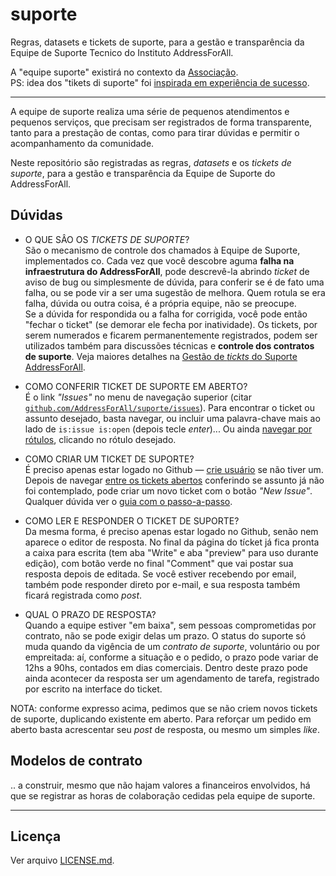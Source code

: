 # suporte
Regras, datasets e tickets de suporte, para a gestão e transparência da Equipe de Suporte Tecnico do Instituto AddressForAll.

A "equipe suporte" existirá no contexto da [Associação](https://wiki.openstreetmap.org/wiki/WikiProject_Brazil/Associa%C3%A7%C3%A3o). <br/>PS: idea dos "tikets di suporte" foi [inspirada em experiência de sucesso](https://github.com/okfn-brasil/suporte/issues?utf8=✓&q=is%3Aissue++).

-----

A equipe de suporte realiza uma série de pequenos atendimentos e pequenos serviços, que precisam ser registrados de forma transparente,
tanto para a prestação de contas, como para tirar dúvidas e permitir o acompanhamento da comunidade.

Neste repositório são registradas as regras, *datasets* e os _tickets de suporte_, para a gestão e transparência da Equipe de Suporte do AddressForAll.

## Dúvidas

* O QUE SÂO OS _TICKETS DE SUPORTE_?<br/> São o mecanismo de controle dos chamados à Equipe de Suporte, implementados co. Cada vez que você descobre aguma **falha na infraestrutura do AddressForAll**, pode descrevê-la abrindo *ticket* de aviso de bug ou simplesmente de dúvida, para conferir se é de fato uma falha, ou se pode vir a ser uma sugestão de melhora. Quem rotula se era falha, dúvida ou outra coisa, é a própria equipe, não se preocupe. <br/>Se a dúvida for respondida ou a falha for corrigida, você pode então "fechar o ticket" (se demorar ele fecha por inatividade). Os tickets, por serem numerados e ficarem permanentemente registrados, podem ser utilizados também para discussões técnicas e **controle dos contratos de suporte**. Veja maiores detalhes na [Gestão de _tickts_ do Suporte AddressForAll](docs/tickets.md).

* COMO CONFERIR TICKET DE SUPORTE EM ABERTO?<br/> É o link *"Issues"* no menu de navegação superior (citar [`github.com/AddressForAll/suporte/issues`](https://github.com/AddressForAll/suporte/issues)). Para encontrar o ticket ou assunto desejado, basta navegar, ou incluir uma palavra-chave mais ao lado de `is:issue is:open` (depois tecle *enter*)...  Ou ainda [navegar por rótulos](https://github.com/AddressForAll/suporte/labels), clicando no rótulo desejado.

* COMO CRIAR UM TICKET DE SUPORTE?<br/> É preciso apenas estar logado no Github &mdash; [crie usuário](https://github.com/join) se não tiver um. Depois de navegar [entre os tickets abertos](https://github.com/AddressForAll/suporte/issues) conferindo se assunto já não foi contemplado, pode criar um novo ticket com o botão *"New Issue"*. Qualquer dúvida ver o [guia com o passo-a-passo](https://help.github.com/articles/creating-an-issue/).

* COMO LER E RESPONDER O TICKET DE SUPORTE?<br/> Da mesma forma,  é preciso apenas estar logado no Github, senão nem aparece o editor de resposta. No final da página do tícket já fica pronta a caixa para escrita (tem aba "Write" e aba "preview" para uso durante edição), com botão verde no final  "Comment" que vai postar sua resposta depois de editada. Se você estiver recebendo por email, também pode responder direto por e-mail, e sua resposta também ficará registrada como *post*.

* QUAL O PRAZO DE RESPOSTA?<br/> Quando a equipe estiver "em baixa", sem pessoas comprometidas por contrato, não se pode exigir delas um prazo. O status do suporte só muda quando da vigência de um *contrato de suporte*, voluntário ou por empreitada: aí, conforme a situação e o pedido, o prazo pode variar de 12hs a 90hs, contados em dias comerciais. Dentro deste prazo pode ainda acontecer da resposta ser um agendamento de tarefa, registrado por escrito na interface do ticket.

NOTA: conforme expresso acima, pedimos que se não criem novos tickets de suporte, duplicando existente em aberto. Para reforçar um pedido em aberto basta acrescentar seu *post* de resposta, ou mesmo um simples *like*.

## Modelos de contrato

.. a construir, mesmo que não hajam valores a financeiros envolvidos, há que se registrar as horas de colaboração cedidas pela equipe de suporte.

-----

## Licença

Ver arquivo [LICENSE.md](LICENSE.md).
